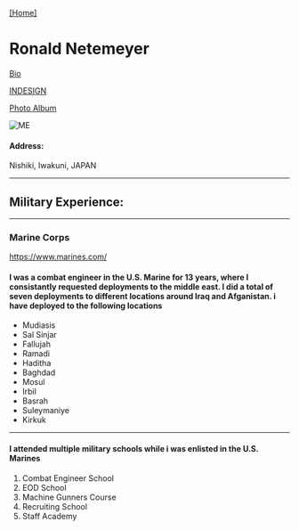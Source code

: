 [[Home]](index.md)

# Ronald Netemeyer

[Bio](bio.md)

[INDESIGN](Topic.md)
  
[Photo Album](Photoalbum.md)

![ME](http://www2.pictures.gi.zimbio.com/Marines+Patrol+In+Fallujah+kd_imMt1gmHx.jpg)
 
#### Address:  

Nishiki, Iwakuni, JAPAN

---  

## Military Experience:

---

### Marine Corps  
<https://www.marines.com/>
#### I was a combat engineer in the  U.S. Marine for 13 years, where I consistantly requested deployments to the middle east. I did a total of seven deployments to different locations around Iraq and Afganistan. i have deployed to the following locations

* Mudiasis
* Sal Sinjar
* Fallujah
* Ramadi
* Haditha
* Baghdad
* Mosul
* Irbil
* Basrah
* Suleymaniye
* Kirkuk

---
#### I attended multiple military schools while i was enlisted in the U.S. Marines

1. Combat Engineer School
2. EOD School
3. Machine Gunners Course
4. Recruiting School
5. Staff Academy

